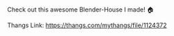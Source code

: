 Check out this awesome Blender-House I made! 🏠

Thangs Link: https://thangs.com/mythangs/file/1124372
